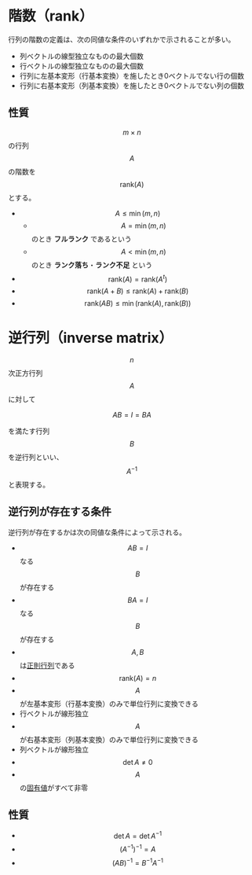 # 階数（rank）

行列の階数の定義は、次の同値な条件のいずれかで示されることが多い。

* 列ベクトルの線型独立なものの最大個数
* 行ベクトルの線型独立なものの最大個数
* 行列に左基本変形（行基本変換）を施したとき0ベクトルでない行の個数
* 行列に右基本変形（列基本変換）を施したとき0ベクトルでない列の個数

## 性質

$$m\times n$$の行列$$A$$の階数を$$\mathrm{rank}(A)$$とする。

* $$A \leq \min(m,n)$$
  * $$A = \min(m,n)$$ のとき **フルランク** であるという
  * $$A < \min(m,n)$$ のとき **ランク落ち**・**ランク不足** という
* $$\mathrm{rank}(A) = \mathrm{rank}(A^t)$$
* $$\mathrm{rank}(A+B)\leq \mathrm{rank}(A)+\mathrm{rank}(B)$$
* $$\mathrm{rank}(AB)\leq \min(\mathrm{rank}(A), \mathrm{rank}(B))$$

# 逆行列（inverse matrix）

$$n$$ 次正方行列 $$A$$ に対して

$$
AB = I = BA
$$

を満たす行列 $$B$$ を逆行列といい、$$A^{-1}$$ と表現する。

## 逆行列が存在する条件

逆行列が存在するかは次の同値な条件によって示される。

* $$AB=I$$ なる $$B$$ が存在する
* $$BA=I$$ なる $$B$$ が存在する
* $$A,B$$ は[正則行列](characteristic_matrix.md#正則行列（regular-matrix）)である
* $$\mathrm{rank}(A) = n$$
* $$A$$ が左基本変形（行基本変換）のみで単位行列に変換できる
* 行ベクトルが線形独立
* $$A$$ が右基本変形（列基本変換）のみで単位行列に変換できる
* 列ベクトルが線形独立
* $$\det A \neq 0$$
* $$A$$ の[固有値](eigenvalue.md)がすべて非零

## 性質

* $$\det A = \det A^{-1}$$
* $$(A^{-1})^{-1}=A$$
* $$(AB)^{-1} = B^{-1}A^{-1}$$
